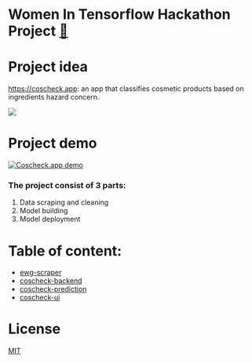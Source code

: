 # Women In Tensorflow Hackathon Project [🔗](https://www.meetup.com/Seattle-WiDS-Meetup/events/jpsmjryzpbhc/)
 
# Project idea
https://coscheck.app: an app that classifies cosmetic products based on ingredients hazard concern.

<a href="https://coscheck.app">
 <img src="https://i.imgur.com/tTn3V25.png" />
</a>

# Project demo
[![Coscheck.app demo](https://img.youtube.com/vi/jv6IssBKm9w/0.jpg)](https://www.youtube.com/watch?v=jv6IssBKm9w)

### The project consist of 3 parts:

1. Data scraping and cleaning
2. Model building
3. Model deployment

# Table of content:
- [ewg-scraper](https://github.com/houdaaynaou/women-in-tensorflow-hackathon/tree/master/ewg-scraper)
- [coscheck-backend](https://github.com/houdaaynaou/women-in-tensorflow-hackathon/tree/master/coscheck-backend)
- [coscheck-prediction](https://github.com/houdaaynaou/women-in-tensorflow-hackathon/tree/master/coscheck-prediction)
- [coscheck-ui](https://github.com/houdaaynaou/women-in-tensorflow-hackathon/tree/master/coscheck-ui)

# License
[MIT](https://github.com/houdaaynaou/women-in-tensorflow-hackathon/blob/master/LICENSE)
